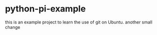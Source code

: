 # python-pi-example
this is an example project to learn the use of git on Ubuntu. another small change
